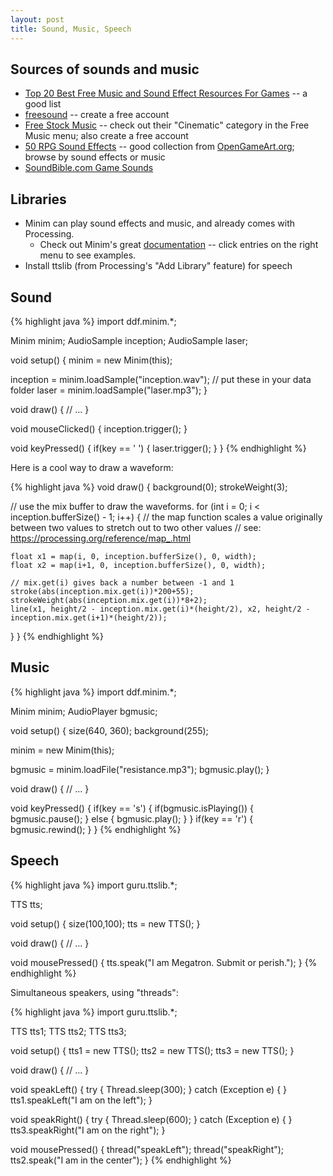 ```yaml
---
layout: post
title: Sound, Music, Speech
---
```


## Sources of sounds and music

- [Top 20 Best Free Music and Sound Effect Resources For Games](https://www.makegameswith.us/gamernews/281/top-20-best-free-music-and-sound-effect-resources) -- a good list
- [freesound](https://www.freesound.org/) -- create a free account
- [Free Stock Music](http://www.freestockmusic.com/) -- check out their "Cinematic" category in the Free Music menu; also create a free account
- [50 RPG Sound Effects](http://opengameart.org/content/50-rpg-sound-effects) -- good collection from [OpenGameArt.org](http://opengameart.org/); browse by sound effects or music
- [SoundBible.com Game Sounds](http://soundbible.com/tags-game.html)

## Libraries

- Minim can play sound effects and music, and already comes with Processing.
  - Check out Minim's great [documentation](http://code.compartmental.net/minim/) -- click entries on the right menu to see examples.
- Install ttslib (from Processing's "Add Library" feature) for speech

## Sound

{% highlight java %}
import ddf.minim.*;

Minim minim;
AudioSample inception;
AudioSample laser;

void setup() {
  minim = new Minim(this);

  inception = minim.loadSample("inception.wav"); // put these in your data folder
  laser = minim.loadSample("laser.mp3");
}

void draw() {
  // ...
}

void mouseClicked()
{
  inception.trigger();
}

void keyPressed()
{
  if(key == ' ')
  {
    laser.trigger();
  }
}
{% endhighlight %}

Here is a cool way to draw a waveform:

{% highlight java %}
void draw() {
  background(0);
  strokeWeight(3);

  // use the mix buffer to draw the waveforms.
  for (int i = 0; i < inception.bufferSize() - 1; i++)
  {
    // the map function scales a value originally between two values to stretch out to two other values
    // see: https://processing.org/reference/map_.html

    float x1 = map(i, 0, inception.bufferSize(), 0, width);
    float x2 = map(i+1, 0, inception.bufferSize(), 0, width);

    // mix.get(i) gives back a number between -1 and 1
    stroke(abs(inception.mix.get(i))*200+55);
    strokeWeight(abs(inception.mix.get(i))*8+2);
    line(x1, height/2 - inception.mix.get(i)*(height/2), x2, height/2 - inception.mix.get(i+1)*(height/2));
  }
}
{% endhighlight %}

## Music

{% highlight java %}
import ddf.minim.*;

Minim minim;
AudioPlayer bgmusic;

void setup() {
  size(640, 360);
  background(255);

  minim = new Minim(this);

  bgmusic = minim.loadFile("resistance.mp3");
  bgmusic.play();
}

void draw() {
  // ...
}

void keyPressed()
{
  if(key == 's')
  {
    if(bgmusic.isPlaying())
    {
      bgmusic.pause();
    }
    else
    {
      bgmusic.play();
    }
  }
  if(key == 'r')
  {
    bgmusic.rewind();
  }
}
{% endhighlight %}

## Speech

{% highlight java %}
import guru.ttslib.*;

TTS tts;

void setup() {
  size(100,100);
  tts = new TTS();
}

void draw() {
  // ...
}

void mousePressed() {
  tts.speak("I am Megatron. Submit or perish.");
}
{% endhighlight %}

Simultaneous speakers, using "threads":

{% highlight java %}
import guru.ttslib.*;

TTS tts1;
TTS tts2;
TTS tts3;

void setup() {
  tts1 = new TTS();
  tts2 = new TTS();
  tts3 = new TTS();
}

void draw() {
  // ...
}

void speakLeft()
{
  try
  {
    Thread.sleep(300);
  } catch (Exception e) { }
  tts1.speakLeft("I am on the left");
}

void speakRight()
{
  try
  {
    Thread.sleep(600);
  } catch (Exception e) { }
  tts3.speakRight("I am on the right");
}

void mousePressed() {
  thread("speakLeft");
  thread("speakRight");
  tts2.speak("I am in the center");
}
{% endhighlight %}
